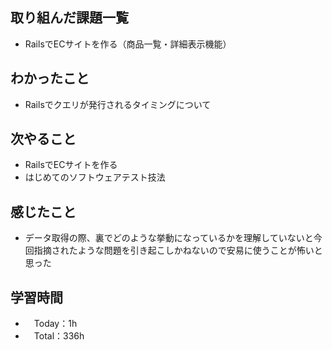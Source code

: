 ## 取り組んだ課題一覧
- RailsでECサイトを作る（商品一覧・詳細表示機能）

## わかったこと 
- Railsでクエリが発行されるタイミングについて

## 次やること
- RailsでECサイトを作る
- はじめてのソフトウェアテスト技法

## 感じたこと
- データ取得の際、裏でどのような挙動になっているかを理解していないと今回指摘されたような問題を引き起こしかねないので安易に使うことが怖いと思った

## 学習時間
- 　Today：1h
- 　Total：336h